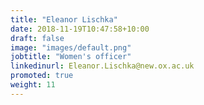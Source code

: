 ```yaml
---
title: "Eleanor Lischka"
date: 2018-11-19T10:47:58+10:00
draft: false
image: "images/default.png"
jobtitle: "Women's officer"
linkedinurl: Eleanor.Lischka@new.ox.ac.uk
promoted: true
weight: 11
---
```


